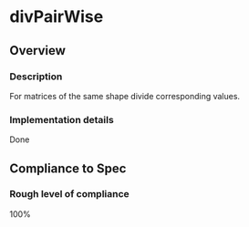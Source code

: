 # divPairWise

## Overview

### Description
For matrices of the same shape divide corresponding values.

### Implementation details
Done

## Compliance to Spec

### Rough level of compliance  
100%